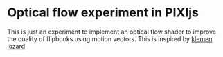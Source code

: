 # Optical flow experiment in PIXIjs

This is just an experiment to implement an optical flow shader to improve the quality of flipbooks using motion vectors.
This is inspired by [klemen lozard](http://www.klemenlozar.com/frame-blending-with-motion-vectors/)
